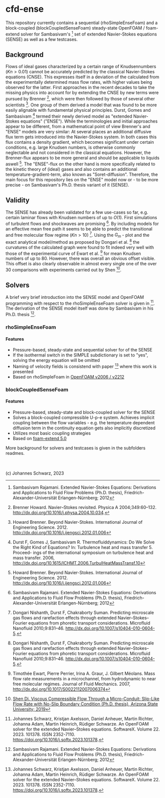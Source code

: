 # cfd-ense
This repository currently contains a sequential (rhoSimpleEnseFoam) and a block-coupled (blockCoupledSenseFoam) steady-state OpenFOAM / foam-extend solver for Sambasivam's [^4] set of extended Navier-Stokes equations (SENSE) as well as a few testcases.

## Background

Flows of ideal gases characterized by a certain range of Knudsennumbers ($Kn > 0.01$) cannot be accurately predicted by the classical Navier-Stokes equations (CNSE). This expresses itself in a deviation of the calculated from the experimentally determined mass flow rates, with higher values being observed for the latter. First approaches in the recent decades to take the missing physics into account for by extending the CNSE by new terms were pursued by Brenner [^5], which were then followed by those of several other scientists [^13]. One group of them derived a model that was found to be more easily alignable with fundamental physical principles.  Durst, Gomes and Sambasivam [^1] termed their newly derived model as "extended Navier-Stokes equations" ("ENSE"). While the terminologies and initial approaches appear to be different, from a mathematical point of view Brenner's and "ENSE" models are very similar: At several places an additional diffusive flux term gets introduced into the Navier-Stokes system. In both cases this flux contains a density gradient, which becomes significant under certain conditions, e.g. large Knudsen numbers, is otherwise commonly neglectable and not considered in the classical equations. However, the Brenner-flux appears to be more general and should be applicable to liquids aswell [^13]. The "ENSE"-flux on the other hand is more specifically related to the kinetic theory of (ideal) gases and also contains an additional temperature-gradient-term, also known as "Soret-diffusion". Therefore, the main focus for this repository lies on the "ENSE" model now or - to be more precise - on Sambasivam's Ph.D. thesis variant of it (SENSE).

## Validity
The SENSE has already been validated for a few use-cases so far, e.g. certain laminar flows with Knudsen numbers of up to $O(1)$. First simulations of turbulent flows and shockwaves are promising [^4]. By including models for an effective mean free path it seems to be able to predict the transitional and free molecular flow regime ($Kn > 10$) [^7]. Using the $G_m$ - plot and the exact analytical model/method as proposed by Dongari et al. [^7] the curvatures of the calculated graph were found to fit indeed very well with those of the experimental curve of Ewart et al. [^12] for mean Knudsen numbers of up to 80. However, there was overall an obvious offset visible. This offset is also clearly observable in almost every single one of the over 30 comparisons with experiments carried out by Shen [^8].

## Solvers

A brief very brief introduction into the SENSE model and OpenFOAM programming with respect to the rhoSimpleEnseFoam solver is given in [^10]. The derivation of the SENSE model itself was done by Sambasivam in his Ph.D. thesis [^4].

### rhoSimpleEnseFoam

#### Features

- Pressure-based, steady-state and sequential solver for of the SENSE
- If the isothermal switch in the SIMPLE subdictionary is set to "yes", solving the energy equation will be omitted
- Naming of velocity fields is consistend with paper [^10] where this work is presented
- Based on rhoSimpleFoam in [OpenFOAM v2006 / v2212 ](https://www.openfoam.com)

### blockCoupledSenseFoam

#### Features

- Pressure-based, steady-state and block-coupled solver for the SENSE
- Solves a block-coupled compressible U-p-e system. Achieves implicit coupling between the flow variables - e.g. the temperature dependent diffusion term in the continuity equation gets also implicitly discretized
- Utilizes most basic coupling strategies
- Based on [foam-extend 5.0](https://sourceforge.net/projects/foam-extend/)

More background for solvers and testcases is given in the subfolders readmes.

\
\
(c) Johannes Schwarz, 2023

[^1]: Durst F, Gomes J, Sambasivam R. Thermofluiddynamics: Do We Solve the
Right Kind of Equations? In: Turbulence heat and mass transfer 5. Proceed-
ings of the international symposium on turbulence heat and mass transfer.
2006, http://dx.doi.org/10.1615/ICHMT.2006.TurbulHeatMassTransf.10

[^2]: Chakraborty Suman, Durst Franz. Derivations of extended Navier-Stokes
equations from upscaled molecular transport considerations for compress-
ible ideal gas flows: Towards extended constitutive forms. Phys Fluids
2007;19. http://dx.doi.org/10.1063/1.2759531

[^3]: Durst F, Filimonov D, Sambasivam R. Treatments of micro-channel flows
revisited: Continuum versus rarified gas considerations. J Inst Eng (India):
Ser C 2020;101. http://dx.doi.org/10.1007/s40032-020-00586-3

[^4]: Sambasivam Rajamani. Extended Navier-Stokes Equations:
Derivations and Applications to Fluid Flow Problems (Ph.D. thesis), Friedrich-
Alexander-Universität Erlangen-Nürnberg; 2012

[^5]: Brenner Howard. Navier–Stokes revisited. Physica A 2004;349:60–132. http://dx.doi.org/10.1016/j.physa.2004.10.034.

[^6]: Dongari, Nishanth & Sharma IITK, Ashutosh & Durst, F.. (2009). Pressure-driven diffusive gas flows in micro-channels: From the Knudsen to the continuum regimes. Microfluidics and Nanofluidics. 6. 679-692. https://doi.org/10.1007/S10404-008-0344-Y.

[^7]: Dongari Nishanth, Durst F, Chakraborty Suman. Predicting microscale
gas flows and rarefaction effects through extended Navier–Stokes–Fourier
equations from phoretic transport considerations. Microfluid Nanofluid
2010;9:831–46. http://dx.doi.org/10.1007/s10404-010-0604-5.

[^8]: [Shen Di. Viscous Compressible Flow Through a Micro-Conduit: Slip-Like Flow Rate with No-Slip Boundary Condition (Ph.D. thesis), Arizona State University; 2019](https://hdl.handle.net/2286/R.I.54955)

[^9]: Maxwell J. VII. On stresses in rarified gases arising from inequalities of temperature.
Philosophical Transactions of the Royal Society of London
1879;170:231-256
https://doi.org/10.1098/rstl.1879.0067

[^10]: Johannes Schwarz, Kristjan Axelsson, Daniel Anheuer, Martin Richter, Johanna Adam, Martin Heinrich, Rüdiger Schwarze. An OpenFOAM solver for the extended Navier–Stokes equations. SoftwareX. Volume 22. 2023. 101378. ISSN 2352-7110. https://doi.org/10.1016/j.softx.2023.101378.

[^11]: S Kokou Dadzie, Howard Brenner. Predicting enhanced mass flow rates in gas microchannels using nonkinetic models. Physical Review E. 2012. http://dx.doi.org/10.1103/PhysRevE.86.036318

[^12]: Timothée Ewart, Pierre Perrier, Irina A. Graur, J. Gilbert Méolans. Mass flow rate measurements in a microchannel, from hydrodynamic to near free molecular regimes. Journal of Fluid Mechanics. 2007, http://dx.doi.org/10.1017/S0022112007006374

[^13]: Howard Brenner. Beyond Navier-Stokes. International Journal of Engineering Science. 2012. http://dx.doi.org/10.1016/j.ijengsci.2012.01.006